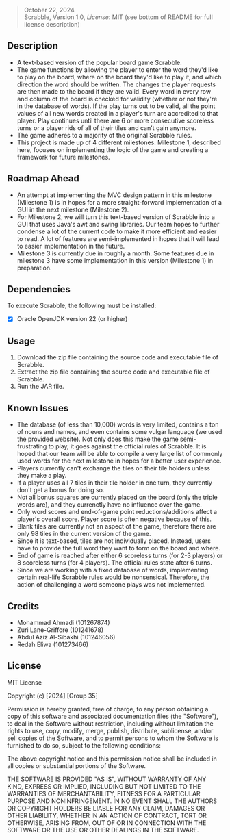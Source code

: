 >October 22, 2024\
Scrabble, Version 1.0, *License*: MIT (see bottom of README for full license description)

## Description
- A text-based version of the popular board game Scrabble.
- The game functions by allowing the player to enter the word they'd like to play on the board, where on the board they'd like to play it, and which direction the word should be written. The changes the player requests are then made to the board if they are valid. Every word in every row and column of the board is checked for validity (whether or not they're in the database of words). If the play turns out to be valid, all the point values of all new words created in a player's turn are accredited to that player. Play continues until there are 6 or more consecutive scoreless turns or a player rids of all of their tiles and can't gain anymore.
- The game adheres to a majority of the original Scrabble rules.
- This project is made up of 4 different milestones. Milestone 1, described here, focuses on implementing the logic of the game and 
creating a framework for future milestones.

## Roadmap Ahead
- An attempt at implementing the MVC design pattern in this milestone (Milestone 1) is in hopes for a more straight-forward implementation of a GUI in the next milestone (Milestone 2).
- For Milestone 2, we will turn this text-based version of Scrabble into a GUI that uses Java's awt and swing libraries. Our team hopes to further condense a lot of the current code to make it more efficient and easier to read. A lot of features are semi-implemented in hopes that it will lead to easier implementation in the future.
- Milestone 3 is currently due in roughly a month. Some features due in milestone 3 have some implementation in this version (Milestone 1) in preparation. 

## Dependencies

To execute Scrabble, the following must be installed:
- [x] Oracle OpenJDK version 22 (or higher)

## Usage

1. Download the zip file containing the source code and executable file of Scrabble.
2. Extract the zip file containing the source code and executable file of Scrabble.
3. Run the JAR file.

## Known Issues

- The database (of less than 10,000) words is very limited, contains a ton of nouns and names, and even contains some vulgar language (we used the provided website). Not only does this make the game semi-frustrating to play, it goes against the official rules of Scrabble. It is hoped that our team will be able to compile a very large list of commonly used words for the next milestone in hopes for a better user experience. 
- Players currently can't exchange the tiles on their tile holders unless they make a play.
- If a player uses all 7 tiles in their tile holder in one turn, they currently don't get a bonus for doing so. 
- Not all bonus squares are currently placed on the board (only the triple words are), and they currenctly have no influence over the game.
- Only word scores and end-of-game point reductions/additions affect a player's overall score. Player score is often negative because of this.
- Blank tiles are currently not an aspect of the game, therefore there are only 98 tiles in the current version of the game.
- Since it is text-based, tiles are not individually placed. Instead, users have to provide the full word they want to form on the board and where.
- End of game is reached after either 6 scoreless turns (for 2-3 players) or 8 scoreless turns (for 4 players). The official rules state after 6 turns.
- Since we are working with a fixed database of words, implementing certain real-life Scrabble rules would be nonsensical. Therefore, the action of challenging a word someone plays was not implemented.

## Credits

- Mohammad Ahmadi (101267874)
- Zuri Lane-Griffore (101241678)
- Abdul Aziz Al-Sibakhi (101246056)
- Redah Eliwa (101273466)

## License

MIT License

Copyright (c) [2024] [Group 35]

Permission is hereby granted, free of charge, to any person obtaining a copy
of this software and associated documentation files (the "Software"), to deal
in the Software without restriction, including without limitation the rights
to use, copy, modify, merge, publish, distribute, sublicense, and/or sell
copies of the Software, and to permit persons to whom the Software is
furnished to do so, subject to the following conditions:

The above copyright notice and this permission notice shall be included in all
copies or substantial portions of the Software.

THE SOFTWARE IS PROVIDED "AS IS", WITHOUT WARRANTY OF ANY KIND, EXPRESS OR
IMPLIED, INCLUDING BUT NOT LIMITED TO THE WARRANTIES OF MERCHANTABILITY,
FITNESS FOR A PARTICULAR PURPOSE AND NONINFRINGEMENT. IN NO EVENT SHALL THE
AUTHORS OR COPYRIGHT HOLDERS BE LIABLE FOR ANY CLAIM, DAMAGES OR OTHER
LIABILITY, WHETHER IN AN ACTION OF CONTRACT, TORT OR OTHERWISE, ARISING FROM,
OUT OF OR IN CONNECTION WITH THE SOFTWARE OR THE USE OR OTHER DEALINGS IN THE
SOFTWARE.
